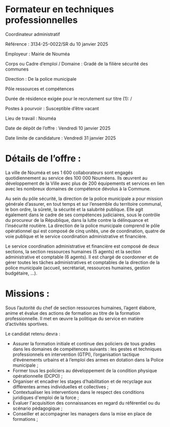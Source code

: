 # Formateur en techniques professionnelles

Coordinateur administratif

Référence : 3134-25-0022/SR du 10 janvier 2025

Employeur : Mairie de Nouméa

Corps ou Cadre d’emploi / Domaine : Gradé de la filière sécurité des communes

Direction : De la police municipale

Pôle ressources et compétences

Durée de résidence exigée pour le recrutement sur titre (1): /

Postes à pourvoir : Susceptible d’être vacant

Lieu de travail : Nouméa

Date de dépôt de l’offre : Vendredi 10 janvier 2025

Date limite de candidature : Vendredi 31 janvier 2025

# Détails de l’offre :

La ville de Nouméa et ses 1 600 collaborateurs sont engagés quotidiennement au service des 100 000 Nouméens. Ils œuvrent au développement de la Ville avec plus de 200 équipements et services en lien avec les nombreux domaines de compétence dévolus à la Commune.

Au sein du pôle sécurité, la direction de la police municipale a pour mission générale d’assurer, en tout temps et sur l’ensemble du territoire communal, le bon ordre, la sûreté, la sécurité et la salubrité publique. Elle agit également dans le cadre de ses compétences judiciaires, sous le contrôle du procureur de la République, dans la lutte contre la délinquance et l’insécurité routière. La direction de la police municipale comprend le pôle opérationnel qui est composé de cinq unités, une de coordination, quatre de voie publique et le service coordination administrative et financière.

Le service coordination administrative et financière est composé de deux sections, la section ressources humaines (5 agents) et la section administrative et comptable (6 agents). Il est chargé de coordonner et de gérer toutes les tâches administratives et comptables de la direction de la police municipale (accueil, secrétariat, ressources humaines, gestion budgétaire, …).

# Missions :

Sous l’autorité du chef de section ressources humaines, l’agent élabore, anime et évalue des actions de formation au titre de la formation professionnelle. Il met en œuvre la politique du service en matière d’activités sportives.

Le candidat retenu devra :

- Assurer la formation initiale et continue des policiers de tous grades dans les domaines de compétences suivants : les gestes et techniques professionnels en intervention (GTPI), l’organisation tactique d’événements urbains et à l’emploi des armes en dotation dans la Police municipale ;
- Former tous les policiers au développement de la condition physique opérationnelle (DCPO) ;
- Organiser et encadrer les stages d’habilitation et de recyclage aux différentes armes individuelles et collectives ;
- Contextualiser les interventions dans le respect des conditions juridiques d'emploi de la force ;
- Évaluer l'acquisition des connaissances en regard du référentiel ou du scénario pédagogique ;
- Conseiller et accompagner les managers dans la mise en place de formations ;